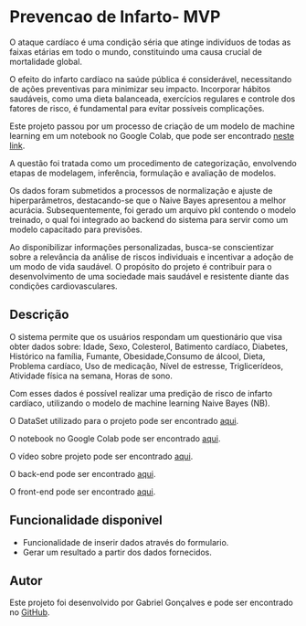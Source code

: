 # Prevencao de Infarto- MVP

O ataque cardíaco é uma condição séria que atinge indivíduos de todas as faixas etárias em todo o mundo, constituindo uma causa crucial de mortalidade global.

O efeito do infarto cardíaco na saúde pública é considerável, necessitando de ações preventivas para minimizar seu impacto. Incorporar hábitos saudáveis, como uma dieta balanceada, exercícios regulares e controle dos fatores de risco, é fundamental para evitar possíveis complicações.

Este projeto passou por um processo de criação de um modelo de machine learning em um notebook no Google Colab, que pode ser encontrado [neste link](https://colab.research.google.com/drive/15usZWOn5Vfu4lidAp7IPTO1PTUuEkVN2).


A questão foi tratada como um procedimento de categorização, envolvendo etapas de modelagem, inferência, formulação e avaliação de modelos.

Os dados foram submetidos a processos de normalização e ajuste de hiperparâmetros, destacando-se que o Naive Bayes apresentou a melhor acurácia. Subsequentemente, foi gerado um arquivo pkl contendo o modelo treinado, o qual foi integrado ao backend do sistema para servir como um modelo capacitado para previsões.

Ao disponibilizar informações personalizadas, busca-se conscientizar sobre a relevância da análise de riscos individuais e incentivar a adoção de um modo de vida saudável. O propósito do projeto é contribuir para o desenvolvimento de uma sociedade mais saudável e resistente diante das condições cardiovasculares.


## Descrição

O sistema permite que os usuários respondam um questionário que visa obter dados sobre: Idade, Sexo, Colesterol, Batimento cardíaco, Diabetes, Histórico na família, Fumante, Obesidade,Consumo de álcool, Dieta, Problema cardíaco, Uso de medicação, Nível de estresse, Triglicerídeos, Atividade física na semana, Horas de sono.

Com esses dados é possível realizar uma predição de risco de infarto cardíaco, utilizando o modelo de machine learning Naive Bayes (NB). 

O DataSet utilizado para o projeto pode ser encontrado [aqui](https://github.com/gabrigon0706/Prevencao_Infarto_Database).

O notebook no Google Colab pode ser encontrado [aqui](https://colab.research.google.com/drive/15usZWOn5Vfu4lidAp7IPTO1PTUuEkVN2).

O vídeo sobre projeto pode ser encontrado [aqui](https://www.youtube.com/watch?v=f1EnrIXY-TI).

O back-end pode ser encontrado [aqui](https://github.com/gabrigon0706/MVP_Prevencao_Infarto_Main/tree/main/MVP_Prevencao_Infarto_API).

O front-end pode ser encontrado [aqui](https://github.com/gabrigon0706/MVP_Prevencao_Infarto_Main/tree/main/MVP_Prevencao_Infarto_Front).

## Funcionalidade disponivel

- Funcionalidade de inserir dados através do formulario.
- Gerar um resultado a partir dos dados fornecidos.
   
## Autor

Este projeto foi desenvolvido por Gabriel Gonçalves e pode ser encontrado no [GitHub](https://github.com/gabrigon0706).

